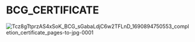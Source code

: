 # BCG_CERTIFICATE

![Tcz8gTtprzAS4xSoK_BCG_sGabaLdjC6w2TFLnD_1690894750553_completion_certificate_pages-to-jpg-0001](https://github.com/ZakeerS/BCG_CERTIFICATE/assets/135118498/696d6f69-31e4-4c40-9be8-669cf06fa74e)
